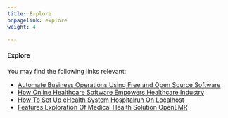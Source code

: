 ```yaml
---
title: Explore
onpagelink: explore
weight: 4

---
```


#### **Explore**

You may find the following links relevant:

*   [Automate Business Operations Using Free and Open Source Software](https://blog.containerize.com/2020/08/27/automate-business-operations-using-open-source-software/)
*   [How Online Healthcare Software Empowers Healthcare Industry](https://blog.containerize.com/2021/02/12/how-online-healthcare-software-empowers-healthcare-industry/)
*   [How To Set Up eHealth System Hospitalrun On Localhost](https://blog.containerize.com/2021/02/19/how-to-set-up-ehealth-system-hospitalrun-on-localhost/)
*   [Features Exploration Of Medical Health Solution OpenEMR](https://blog.containerize.com/2021/02/26/features-exploration-of-medical-health-solution-openemr/)